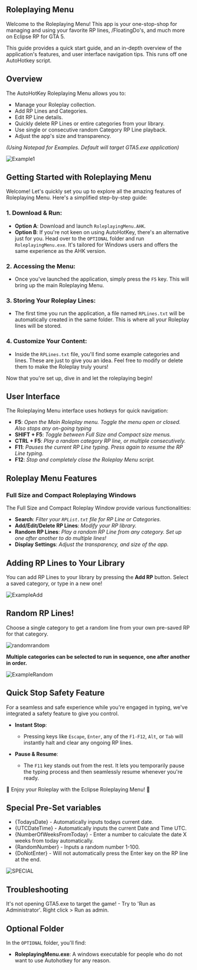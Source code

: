 ## Roleplaying Menu ##

Welcome to the  Roleplaying Menu! This app is your one-stop-shop for managing and using your favorite RP lines, /FloatingDo's, and much more on Eclipse RP for GTA 5. 

This guide provides a quick start guide, and an in-depth overview of the application's features, and user interface navigation tips. This runs off one AutoHotkey script.

## Overview

The AutoHotKey Roleplaying Menu allows you to:

- Manage your Roleplay collection.
- Add RP Lines and Categories.
- Edit RP Line details.
- Quickly delete RP Lines or entire categories from your library.
- Use single or consecutive random Category RP Line playback.
- Adjust the app's size and transparency.

*(Using Notepad for Examples. Default will target GTA5.exe application)*


![Example1](https://github.com/Bassna/Roleplaying-Menu/assets/33616653/f2d74de1-1dc7-4f77-b030-cd6b335bbeca)



## Getting Started with Roleplaying Menu

Welcome! Let's quickly set you up to explore all the amazing features of Roleplaying Menu. Here's a simplified step-by-step guide:

### 1. **Download & Run**: 
   - **Option A**: Download and launch `RoleplayingMenu.AHK`.
   - **Option B**: If you're not keen on using AutoHotKey, there's an alternative just for you. Head over to the `OPTIONAL` folder and run `RoleplayingMenu.exe`. It's tailored for Windows users and offers the same experience as the AHK version.

### 2. **Accessing the Menu**:
   - Once you've launched the application, simply press the `F5` key. This will bring up the main Roleplaying Menu.

### 3. **Storing Your Roleplay Lines**: 
   - The first time you run the application, a file named `RPLines.txt` will be automatically created in the same folder. This is where all your Roleplay lines will be stored.

### 4. **Customize Your Content**: 
   - Inside the `RPLines.txt` file, you'll find some example categories and lines. These are just to give you an idea. Feel free to modify or delete them to make the Roleplay truly yours!

Now that you're set up, dive in and let the roleplaying begin!


## User Interface

The Roleplaying Menu interface uses hotkeys for quick navigation:

- **F5**: *Open the Main Roleplay menu. Toggle the menu open or closed. Also stops any on-going typing*
- **SHIFT + F5**: *Toggle between Full Size and Compact size menus.*
- **CTRL + F5**: *Play a random category RP line, or multiple consecutively.*
- **F11**: *Pauses the current RP Line typing. Press again to resume the RP Line typing.*
- **F12**: *Stop and completely close the Roleplay Menu script.*

## Roleplay Menu Features

### Full Size and Compact Roleplaying Windows

The Full Size and Compact Roleplay Window provide various functionalities:

- **Search**: *Filter your `RPList.txt` file for RP Line or Categories.*
- **Add/Edit/Delete RP Lines**: *Modify your RP library.*
- **Random RP Lines**: *Play a random RP Line from any category. Set up one after another to do multiple lines!*
- **Display Settings**: *Adjust the transparency, and size of the app.*


## Adding RP Lines to Your Library

You can add RP Lines to your library by pressing the **Add RP** button. Select a saved category, or type in a new one!

![ExampleAdd](https://github.com/Bassna/Roleplaying-Menu/assets/33616653/f398b46a-37b7-40ad-9435-00992be9823f)



## Random RP Lines! ##

Choose a single category to get a random line from your own pre-saved RP for that category.

![randomrandom](https://github.com/Bassna/Roleplaying-Menu/assets/33616653/63ed922f-4e91-4061-8962-f905d7d83802)


**Multiple categories can be selected to run in sequence, one after another in order.**

![ExampleRandom](https://github.com/Bassna/Roleplaying-Menu/assets/33616653/84040059-201d-4e01-bd5b-d18006f030ee)




## Quick Stop Safety Feature

For a seamless and safe experience while you're engaged in typing, we've integrated a safety feature to give you control.

- **Instant Stop**: 
   - Pressing keys like `Escape`, `Enter`, any of the `F1-F12`, `Alt`, or `Tab` will instantly halt and clear any ongoing RP lines.

- **Pause & Resume**: 
   - The `F11` key stands out from the rest. It lets you temporarily pause the typing process and then seamlessly resume whenever you're ready.



🎵 Enjoy your Roleplay with the Eclipse Roleplaying Menu! 🎵


## Special Pre-Set variables ##

- {TodaysDate} - Automatically inputs todays current date.
- {UTCDateTime} - Automatically inputs the current Date and Time UTC.
- {NumberOfWeeksFromToday} - Enter a number to calculate the date X weeks from today automatically.
- {RandomNumber} - Inputs a random number 1-100.
- {DoNotEnter} - Will not automatically press the Enter key on the RP line at the end.

![SPECIAL](https://github.com/Bassna/Roleplaying-Menu/assets/33616653/5f4f24a8-9fa6-4fda-9206-a71a1e4ff634)



## Troubleshooting ##
It's not opening GTA5.exe to target the game! -  Try to 'Run as Administrator'.  Right click > Run as admin. 


## Optional Folder 

In the `OPTIONAL` folder, you'll find:

- **RoleplayingMenu.exe**: A windows executable for people who do not want to use Autohotkey for any reason.
